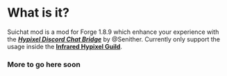 # What is it?
Suichat mod is a mod for Forge 1.8.9 which enhance your experience with the [***Hypixel Discord Chat Bridge***](https://github.com/Senither/hypixel-discord-chat-bridge) by @Senither. Currently only support the usage inside the [**Infrared Hypixel Guild**](https://discord.gg/irontop).

### More to go here soon

